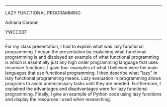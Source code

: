 ****************************
LAZY FUNCTIONAL PROGRAMMING

Adriana Coronel

YWCC307
****************************
  For my class presentation, I had to explain what was lazy functional programming. I began the presentation by explaining 
what functional programming is and displayed an example of what functional programming is which is essentially 
just any high order programming language that uses recursive functions. I gave four examples of what I believed were the main
languages that use functional programming. I then describe what "lazy" in lazy functional programming means.
Lazy evaluation in programming allows programs to avoid unneccessary tasks until they are needed. Furthermore, I explained the 
advantages and disadvantages were for lazy functional programming. Finally, I give an example of Python code using lazy functions 
and display the resources I used when researching.
